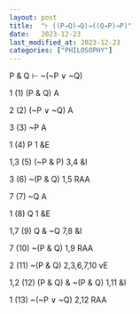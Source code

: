 ```yaml
---
layout: post
title:  "⊦ ((P→Q)→Q)→((Q→P)→P)"
date:   2023-12-23
last_modified_at: 2023-12-23
categories: ["PHILOSOPHY"]
---
```




P & Q ⊢ ~(~P ∨ ~Q)



1          (1)  (P & Q)                       A



2          (2)  (~P ∨ ~Q)                   A



3          (3)  ~P                             A



1          (4)   P                             1 &E



1,3        (5) (~P & P)                     3,4 &I



3          (6) ~(P & Q)                    1,5 RAA



7          (7) ~Q                             A



1          (8) Q                              1 &E



1,7        (9) Q & ~Q                     7,8 &I



7          (10) ~(P & Q)                   1,9 RAA



2          (11) ~(P & Q)                   2,3,6,7,10 vE          



1,2        (12) (P & Q) & ~(P & Q)    1,11 &I                               



1          (13) ~(~P ∨ ~Q)              2,12 RAA

